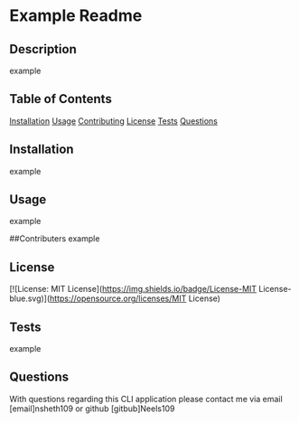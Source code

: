 # Example Readme
## Description 
  example

## Table of Contents 
  [Installation](#installation)
  [Usage](#usage)
  [Contributing](#contributing)
  [License](#license)
  [Tests](#tests)
  [Questions](#questions)

## Installation
  example

## Usage
  example

##Contributers
  example

## License
[![License: MIT License](https://img.shields.io/badge/License-MIT License-blue.svg)](https://opensource.org/licenses/MIT License)

## Tests
  example
  
## Questions
  With questions regarding this CLI application please contact me via email [email]nsheth109 or github [gitbub]Neels109

